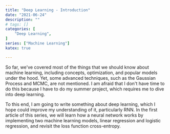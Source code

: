 ```yaml
---
title: "Deep Learning - Introduction"
date: "2021-06-24"
description: ""
# tags: []
categories: [
    "Deep Learning",
]
series: ["Machine Learning"]
katex: true

---
```




So far, we've covered most of the things that we should know about machine learning, including concepts, optimization, and popular models under the hood. Yet, some advanced techniques, such as the Gaussian Process and MCMC, are not mentioned. I am afraid that I don't have time to do this because I have to do my summer project, which requires me to dive into deep learning. 



<!--more-->



To this end, I am going to write something about deep learning, which I hope could improve my understanding of it, particularly RNN. In the first article of this series, we will learn how a neural network works by implementing two machine learning models, linear regression and logistic regression, and revisit the loss function cross-entropy.


